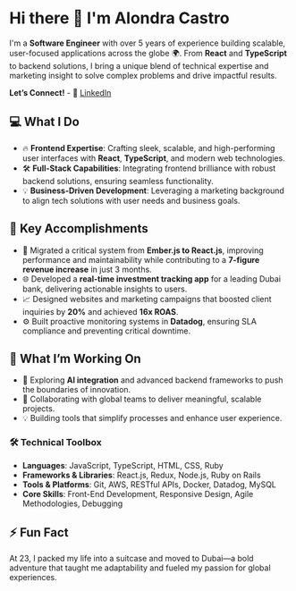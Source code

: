 # Hi there 👋 I'm **Alondra Castro**

I'm a **Software Engineer** with over 5 years of experience building scalable, user-focused applications across the globe 🌍. From **React** and **TypeScript** to backend solutions, I bring a unique blend of technical expertise and marketing insight to solve complex problems and drive impactful results.


**Let’s Connect!**  - 💼 [LinkedIn](https://www.linkedin.com/in/alondra-castro-urieta/)  

## 💻 **What I Do**  
- 🔥 **Frontend Expertise**: Crafting sleek, scalable, and high-performing user interfaces with **React**, **TypeScript**, and modern web technologies.  
- 🛠️ **Full-Stack Capabilities**: Integrating frontend brilliance with robust backend solutions, ensuring seamless functionality.  
- 💡 **Business-Driven Development**: Leveraging a marketing background to align tech solutions with user needs and business goals.  



## 🌟 **Key Accomplishments**  
- 🚀 Migrated a critical system from **Ember.js to React.js**, improving performance and maintainability while contributing to a **7-figure revenue increase** in just 3 months.  
- 🌐 Developed a **real-time investment tracking app** for a leading Dubai bank, delivering actionable insights to users.  
- 📈 Designed websites and marketing campaigns that boosted client inquiries by **20%** and achieved **16x ROAS**.  
- ⚙️ Built proactive monitoring systems in **Datadog**, ensuring SLA compliance and preventing critical downtime.



## 🎯 **What I’m Working On**  
- 🌱 Exploring **AI integration** and advanced backend frameworks to push the boundaries of innovation.  
- 🤝 Collaborating with global teams to deliver meaningful, scalable projects.  
- 💡 Building tools that simplify processes and enhance user experience.



### 🛠️ **Technical Toolbox**  
- **Languages**: JavaScript, TypeScript, HTML, CSS, Ruby  
- **Frameworks & Libraries**: React.js, Redux, Node.js, Ruby on Rails  
- **Tools & Platforms**: Git, AWS, RESTful APIs, Docker, Datadog, MySQL  
- **Core Skills**: Front-End Development, Responsive Design, Agile Methodologies, Debugging  



## ⚡ **Fun Fact**  
At 23, I packed my life into a suitcase and moved to Dubai—a bold adventure that taught me adaptability and fueled my passion for global experiences.  
